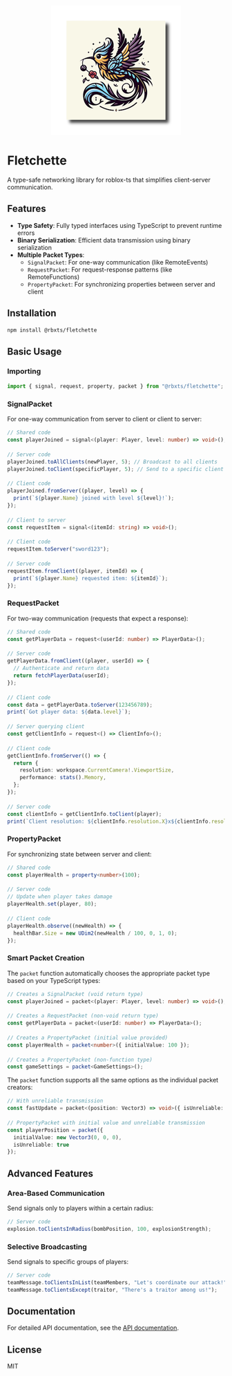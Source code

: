 <p align="center">
  <img width="300" alt="Fletchette logo" src="assets/icon.png">
</p>

# Fletchette

A type-safe networking library for roblox-ts that simplifies client-server communication.

## Features

- **Type Safety**: Fully typed interfaces using TypeScript to prevent runtime errors
- **Binary Serialization**: Efficient data transmission using binary serialization
- **Multiple Packet Types**:
  - `SignalPacket`: For one-way communication (like RemoteEvents)
  - `RequestPacket`: For request-response patterns (like RemoteFunctions)
  - `PropertyPacket`: For synchronizing properties between server and client

## Installation

```bash
npm install @rbxts/fletchette
```

## Basic Usage

### Importing

```ts
import { signal, request, property, packet } from "@rbxts/fletchette";
```

### SignalPacket

For one-way communication from server to client or client to server:

```ts
// Shared code
const playerJoined = signal<(player: Player, level: number) => void>();

// Server code
playerJoined.toAllClients(newPlayer, 5); // Broadcast to all clients
playerJoined.toClient(specificPlayer, 5); // Send to a specific client

// Client code
playerJoined.fromServer((player, level) => {
  print(`${player.Name} joined with level ${level}!`);
});

// Client to server
const requestItem = signal<(itemId: string) => void>();

// Client code
requestItem.toServer("sword123");

// Server code
requestItem.fromClient((player, itemId) => {
  print(`${player.Name} requested item: ${itemId}`);
});
```

### RequestPacket

For two-way communication (requests that expect a response):

```ts
// Shared code
const getPlayerData = request<(userId: number) => PlayerData>();

// Server code
getPlayerData.fromClient((player, userId) => {
  // Authenticate and return data
  return fetchPlayerData(userId);
});

// Client code
const data = getPlayerData.toServer(123456789);
print(`Got player data: ${data.level}`);

// Server querying client
const getClientInfo = request<() => ClientInfo>();

// Client code
getClientInfo.fromServer(() => {
  return {
    resolution: workspace.CurrentCamera!.ViewportSize,
    performance: stats().Memory,
  };
});

// Server code
const clientInfo = getClientInfo.toClient(player);
print(`Client resolution: ${clientInfo.resolution.X}x${clientInfo.resolution.Y}`);
```

### PropertyPacket

For synchronizing state between server and client:

```ts
// Shared code
const playerHealth = property<number>(100);

// Server code
// Update when player takes damage
playerHealth.set(player, 80);

// Client code
playerHealth.observe((newHealth) => {
  healthBar.Size = new UDim2(newHealth / 100, 0, 1, 0);
});
```

### Smart Packet Creation

The `packet` function automatically chooses the appropriate packet type based on your TypeScript types:

```ts
// Creates a SignalPacket (void return type)
const playerJoined = packet<(player: Player, level: number) => void>();

// Creates a RequestPacket (non-void return type)
const getPlayerData = packet<(userId: number) => PlayerData>();

// Creates a PropertyPacket (initial value provided)
const playerHealth = packet<number>({ initialValue: 100 });

// Creates a PropertyPacket (non-function type)
const gameSettings = packet<GameSettings>();
```

The `packet` function supports all the same options as the individual packet creators:

```ts
// With unreliable transmission
const fastUpdate = packet<(position: Vector3) => void>({ isUnreliable: true });

// PropertyPacket with initial value and unreliable transmission
const playerPosition = packet({ 
  initialValue: new Vector3(0, 0, 0), 
  isUnreliable: true 
});
```

## Advanced Features

### Area-Based Communication

Send signals only to players within a certain radius:

```ts
// Server code
explosion.toClientsInRadius(bombPosition, 100, explosionStrength);
```

### Selective Broadcasting

Send signals to specific groups of players:

```ts
// Server code
teamMessage.toClientsInList(teamMembers, "Let's coordinate our attack!");
teamMessage.toClientsExcept(traitor, "There's a traitor among us!");
```

## Documentation

For detailed API documentation, see the [API documentation](https://evilbocchi.github.io/fletchette/).

## License

MIT

